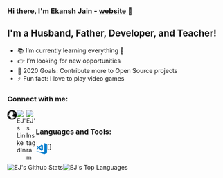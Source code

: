 ### Hi there, I'm Ekansh Jain - [website] 👋

## I'm a Husband, Father, Developer, and Teacher!
- 📚 I’m currently learning everything 🤣
- 👉 I’m looking for new opportunities
- 🥅 2020 Goals: Contribute more to Open Source projects
- ⚡ Fun fact: I love to play video games

### Connect with me:

[<img align="left" alt="ejekanshjain.github.io" width="22px" src="https://raw.githubusercontent.com/iconic/open-iconic/master/svg/globe.svg" />][website]
[<img align="left" alt="EJ's LinkedIn" width="22px" src="https://cdn.jsdelivr.net/npm/simple-icons@v3/icons/linkedin.svg" />][linkedin]
[<img align="left" alt="EJ's Instagram" width="22px" src="https://cdn.jsdelivr.net/npm/simple-icons@v3/icons/instagram.svg" />][instagram]

<br />

### Languages and Tools:

[<img align="left" alt="Visual Studio Code" width="26px" src="https://raw.githubusercontent.com/github/explore/80688e429a7d4ef2fca1e82350fe8e3517d3494d/topics/visual-studio-code/visual-studio-code.png" />]

<br />

<img align="left" alt="EJ's Github Stats" src="https://github-readme-stats.vercel.app/api?username=ejekanshjain&show_icons=true&count_private=true&hide=stars,issues" />

<img align="left" alt="EJ's Top Languages" src="https://github-readme-stats.vercel.app/api/top-langs/?username=ejekanshjain&layout=compact" />

[website]: https://ejekanshjain.github.io
[instagram]: https://instagram.com/ejekanshjain
[linkedin]: https://linkedin.com/in/ejekanshjain